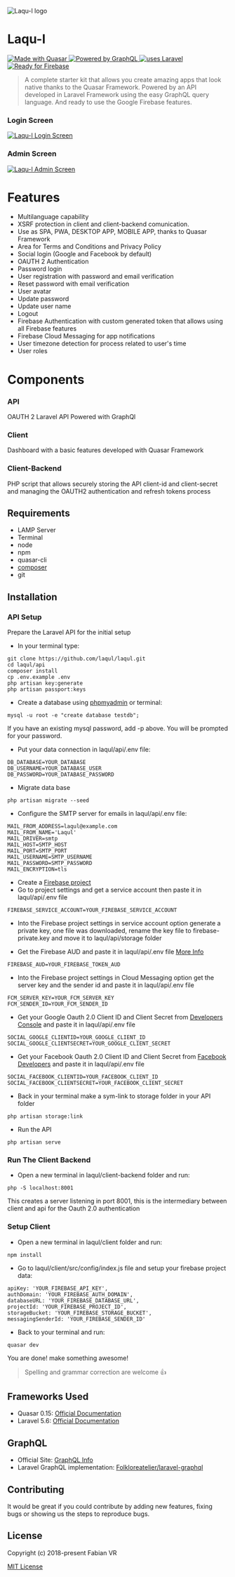 ![Laqu-l logo](https://laqul.github.io/assets/img/logo.png)

# Laqu-l

<a href="https://github.com/quasarframework/quasar">
    <img alt="Made with Quasar" src="https://img.shields.io/badge/made with-Quasar-2fa4cf.svg">
</a>
<a href="https://github.com/graphql">
    <img alt="Powered by GraphQL" src="https://img.shields.io/badge/powered by-GraphQL-e572d9.svg">
</a>
<a href="https://github.com/laravel/laravel">
    <img alt="uses Laravel" src="https://img.shields.io/badge/uses-Laravel-ff5d0e.svg">
</a>
<a href="https://github.com/firebase">
    <img alt="Ready for Firebase" src="https://img.shields.io/badge/ready for-Firebase-f6bc00.svg">
</a>

> A complete starter kit that allows you create amazing apps that look native thanks to the Quasar Framework. Powered by an API developed in Laravel Framework using the easy GraphQL query language. And ready to use the Google Firebase features.

### Login Screen
[![Laqu-l Login Screen](https://laqul.github.io/assets/img/login.jpg)](https://laqul.github.io)
### Admin Screen
[![Laqu-l Admin Screen](https://laqul.github.io/assets/img/account.jpg)](https://laqul.github.io)


# Features
* Multilanguage capability
* XSRF protection in client and client-backend comunication.
* Use as SPA, PWA, DESKTOP APP, MOBILE APP, thanks to Quasar Framework
* Area for Terms and Conditions and Privacy Policy
* Social login (Google and Facebook by default)
* OAUTH 2 Authentication
* Password login
* User registration with password and email verification
* Reset password with email verification
* User avatar
* Update password
* Update user name
* Logout
* Firebase Authentication with custom generated token that allows using all Firebase features
* Firebase Cloud Messaging for app notifications
* User timezone detection for process related to user's time
* User roles

# Components

### API
OAUTH 2 Laravel API Powered with GraphQl

### Client
Dashboard with a basic features developed with Quasar Framework

### Client-Backend
PHP script that allows securely storing the API client-id and client-secret and managing the OAUTH2 authentication and refresh tokens process

## Requirements

* LAMP Server
* Terminal
* node
* npm
* quasar-cli
* [composer](https://github.com/composer/composer)
* git

## Installation

### API Setup

Prepare the Laravel API for the initial setup

* In your terminal type:
```
git clone https://github.com/laqul/laqul.git
cd laqul/api
composer install
cp .env.example .env
php artisan key:generate
php artisan passport:keys
```
* Create a database using [phpmyadmin](https://www.phpmyadmin.net/) or terminal:
```
mysql -u root -e "create database testdb"; 
```
If you have an existing mysql password, add -p above. You will be prompted for your password.

* Put your data connection in laqul/api/.env file:
```
DB_DATABASE=YOUR_DATABASE
DB_USERNAME=YOUR_DATABASE_USER
DB_PASSWORD=YOUR_DATABASE_PASSWORD
```
* Migrate data base
```
php artisan migrate --seed
```
* Configure the SMTP server for emails in laqul/api/.env file:
```
MAIL_FROM_ADDRESS=laqul@example.com
MAIL_FROM_NAME='Laqul'
MAIL_DRIVER=smtp
MAIL_HOST=SMTP_HOST
MAIL_PORT=SMTP_PORT
MAIL_USERNAME=SMTP_USERNAME
MAIL_PASSWORD=SMTP_PASSWORD
MAIL_ENCRYPTION=tls
```
* Create a [Firebase project](https://firebase.google.com)
* Go to project settings and get a service account then paste it in laqul/api/.env file
```
FIREBASE_SERVICE_ACCOUNT=YOUR_FIREBASE_SERVICE_ACCOUNT
```
* Into the Firebase project settings in service account option generate a private key, one file was downloaded, rename the key file to firebase-private.key and move it to laqul/api/storage folder

* Get the Firebase AUD and paste it in laqul/api/.env file [More Info](https://firebase.google.com/docs/auth/admin/create-custom-tokens)
```
FIREBASE_AUD=YOUR_FIREBASE_TOKEN_AUD
```
* Into the Firebase project settings in Cloud Messaging option get the server key and the sender id and paste it in laqul/api/.env file
```
FCM_SERVER_KEY=YOUR_FCM_SERVER_KEY
FCM_SENDER_ID=YOUR_FCM_SENDER_ID
```
* Get your Google Oauth 2.0 Client ID and Client Secret from [Developers Console](https://console.developers.google.com) and paste it in laqul/api/.env file
```
SOCIAL_GOOGLE_CLIENTID=YOUR_GOOGLE_CLIENT_ID
SOCIAL_GOOGLE_CLIENTSECRET=YOUR_GOOGLE_CLIENT_SECRET
```
* Get your Facebook Oauth 2.0 Client ID and Client Secret from [Facebook Developers](https://developers.facebook.com) and paste it in laqul/api/.env file
```
SOCIAL_FACEBOOK_CLIENTID=YOUR_FACEBOOK_CLIENT_ID
SOCIAL_FACEBOOK_CLIENTSECRET=YOUR_FACEBOOK_CLIENT_SECRET
```
* Back in your terminal make a sym-link to storage folder in your API folder
```
php artisan storage:link
```
* Run the API
```
php artisan serve
```

### Run The Client Backend
* Open a new terminal in laqul/client-backend folder and run:
```
php -S localhost:8001
```
This creates a server listening in port 8001, this is the intermediary between client and api for the Oauth 2.0 authentication

### Setup Client
* Open a new terminal in laqul/client folder and run:
```
npm install
```
* Go to laqul/client/src/config/index.js file and setup your firebase project data:
```
apiKey: 'YOUR_FIREBASE_API_KEY',
authDomain: 'YOUR_FIREBASE_AUTH_DOMAIN',
databaseURL: 'YOUR_FIREBASE_DATABASE_URL',
projectId: 'YOUR_FIREBASE_PROJECT_ID',
storageBucket: 'YOUR_FIREBASE_STORAGE_BUCKET',
messagingSenderId: 'YOUR_FIREBASE_SENDER_ID'
```
* Back to your terminal and run:
```
quasar dev
```

You are done! make something awesome! 

> Spelling and grammar correction are welcome :+1:

## Frameworks Used
* Quasar 0.15: [Official Documentation](http://quasar-framework.org)
* Laravel 5.6: [Official Documentation](https://laravel.com/docs/5.6)

## GraphQL
* Official Site: [GraphQL Info](http://graphql.org)
* Laravel GraphQL implementation: [Folkloreatelier/laravel-graphql](https://github.com/Folkloreatelier/laravel-graphql)

## Contributing
It would be great if you could contribute by adding new features, fixing bugs or showing us the steps to reproduce bugs.

## License

Copyright (c) 2018-present Fabian VR

[MIT License](http://en.wikipedia.org/wiki/MIT_License)
